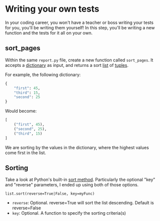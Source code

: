 # Writing your own tests

In your coding career, you won't have a teacher or boss writing your tests for you, you'll be writing them yourself! In this step, you'll be writing a new function and the tests for it all on your own.

## sort_pages

Within the same `report.py` file, create a new function called `sort_pages`. It accepts a [dictionary](https://boot.dev/course/f9a25dfb-3e00-4727-ac78-36de82315355/3afd4fce-5c36-4fa2-837b-f71cb1249331)
as input, and returns a sort [list](https://boot.dev/course/f9a25dfb-3e00-4727-ac78-36de82315355/6de00b1c-27e5-4602-8f19-be081c6c49a0) of [tuples](https://www.w3schools.com/python/python_tuples.asp).

For example, the following dictionary:

```python
{
    "first": 45,
    "third": 15,
    "second": 25
}
```

Would become:

```python
[
    ("first", 45),
    ("second", 25),
    ("third", 15)
]
```

We are sorting by the values in the dictionary, where the highest values come first in the list.

## Sorting

Take a look at Python's built-in [sort method](https://www.w3schools.com/python/ref_list_sort.asp). Particularly the optional "key" and "reverse" parameters, I ended up using both of those options.

`list.sort(reverse=True|False, key=myFunc)`

* `reverse`: Optional. reverse=True will sort the list descending. Default is reverse=False
* `key`: Optional. A function to specify the sorting criteria(s)

